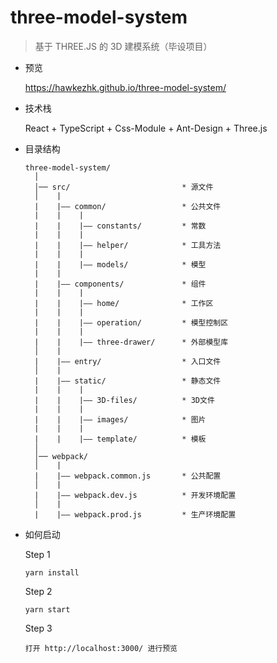 # three-model-system

> 基于 THREE.JS 的 3D 建模系统（毕设项目）

- 预览
  
  https://hawkezhk.github.io/three-model-system/

- 技术栈

  React + TypeScript + Css-Module + Ant-Design + Three.js

- 目录结构

  ```
  three-model-system/
    │
    │── src/                         * 源文件
    │    |
    |    |—— common/                 * 公共文件
    |    |    |
    |    |    |—— constants/         * 常数
    |    |    |
    |    |    |—— helper/            * 工具方法
    |    |    |
    |    |    |—— models/            * 模型
    |    |
    |    |—— components/             * 组件
    |    |    |
    |    |    |—— home/              * 工作区
    |    |    |
    |    |    |—— operation/         * 模型控制区
    |    |    |
    |    |    |—— three-drawer/      * 外部模型库
    │    |
    |    |—— entry/                  * 入口文件
    │    |
    |    |—— static/                 * 静态文件
    |    |    |
    |    |    |—— 3D-files/          * 3D文件
    |    |    |
    |    |    |—— images/            * 图片
    |    |    |
    |    |    |—— template/          * 模板
    │
    │── webpack/
    │    |
    |    |—— webpack.common.js       * 公共配置
    │    |
    |    |—— webpack.dev.js          * 开发环境配置
    │    |
    |    |—— webpack.prod.js         * 生产环境配置
  ```

- 如何启动

  Step 1
  ```
  yarn install
  ```

  Step 2
  ```
  yarn start
  ```

  Step 3
  ```
  打开 http://localhost:3000/ 进行预览
  ```
